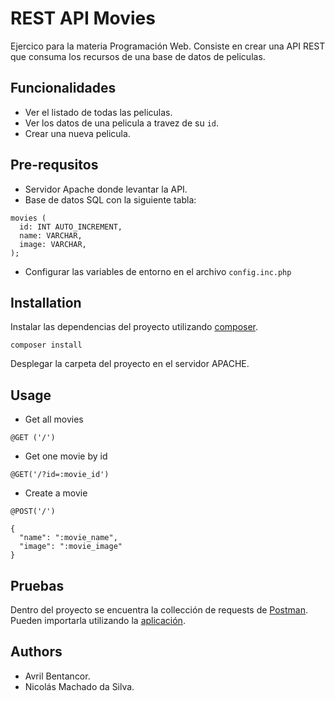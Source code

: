 # REST API Movies

Ejercico para la materia Programación Web. Consiste en crear una API REST que consuma los recursos de una base de datos de peliculas.

## Funcionalidades

- Ver el listado de todas las peliculas.
- Ver los datos de una pelicula a travez de su `id`.
- Crear una nueva pelicula.

## Pre-requsitos

- Servidor Apache donde levantar la API.
- Base de datos SQL con la siguiente tabla:

```
movies (
  id: INT AUTO_INCREMENT,
  name: VARCHAR,
  image: VARCHAR,
);
```

- Configurar las variables de entorno en el archivo `config.inc.php`

## Installation

Instalar las dependencias del proyecto utilizando [composer](https://getcomposer.org/).

```
composer install
```

Desplegar la carpeta del proyecto en el servidor APACHE.

## Usage

- Get all movies

```
@GET ('/')
```

- Get one movie by id

```
@GET('/?id=:movie_id')
```

- Create a movie

```
@POST('/')

{
  "name": ":movie_name",
  "image": ":movie_image"
}
```

## Pruebas

Dentro del proyecto se encuentra la collección de requests de [Postman](https://www.postman.com/). Pueden importarla utilizando la [aplicación](https://learning.postman.com/docs/getting-started/importing-and-exporting-data/).

## Authors

- Avril Bentancor.
- Nicolás Machado da Silva.
